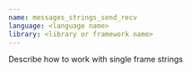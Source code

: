 ```yaml
---
name: messages_strings_send_recv
language: <language name>
library: <library or framework name>
---
```


Describe how to work with single frame strings
